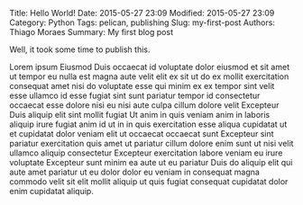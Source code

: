 Title: Hello World!
Date: 2015-05-27 23:09
Modified: 2015-05-27 23:09
Category: Python
Tags: pelican, publishing
Slug: my-first-post
Authors: Thiago Moraes
Summary: My first blog post

Well, it took some time to publish this.

Lorem ipsum Eiusmod Duis occaecat id voluptate dolor eiusmod et sit amet ut tempor eu nulla est magna aute velit elit ex sit ut do ex mollit exercitation consequat amet nisi do voluptate esse qui minim ex ex tempor sint velit esse ullamco id esse fugiat sint sunt pariatur tempor id consectetur occaecat esse dolore nisi eu nisi aute culpa cillum dolore velit Excepteur Duis aliquip elit sint mollit fugiat Ut anim in quis veniam anim in laboris aliquip irure fugiat anim id ut in in quis exercitation esse aliqua cupidatat ut et cupidatat dolor veniam elit ut occaecat occaecat sunt Excepteur sint pariatur exercitation quis amet ut pariatur cillum dolore enim sunt ut nisi velit ullamco aliquip consectetur Excepteur exercitation labore veniam eu irure voluptate Excepteur sunt minim ea aute ut eu pariatur Duis do aliquip elit qui aute amet pariatur ut eu dolor dolor eu veniam in consequat magna commodo velit sit elit mollit aliquip ut quis fugiat consequat cupidatat dolor enim cupidatat aliquip.